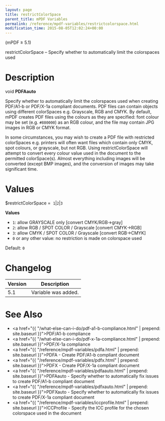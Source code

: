 ```yaml
---
layout: page
title: restrictColorSpace
parent_title: mPDF Variables
permalink: /reference/mpdf-variables/restrictcolorspace.html
modification_time: 2015-08-05T12:02:24+00:00
---
```



(mPDF &ge; 5.1)

restrictColorSpace – Specify whether to automatically limit the colorspaces used

# Description

void **PDFAauto**

Specify whether to automatically limit the colorspaces used when creating PDF/A1-b or PDF/X-1a compliant documents.
PDF files can contain objects using different colorSpaces e.g. Grayscale, RGB and CMYK. By default, mPDF creates PDF
files using the colours as they are specified: font colour may be set (e.g. `#880000`) as an RGB colour, and the file
may contain JPG images in RGB or CMYK format.

In some circumstances, you may wish to create a PDF file with restricted colorSpaces e.g. printers will often want
files which contain only CMYK, spot colours, or grayscale, but not RGB. Using restrictColorSpace will attempt to
convert every colour value used in the document to the permitted colorSpace(s). Almost everything including images
will be converted (except BMP images), and the conversion of images may take significant time.

# Values

<span class="parameter">$restrictColorSpace</span> =  `1`\|`2`\|`3`

**Values**

* `1`: allow GRAYSCALE only [convert CMYK/RGB->gray]
* `2`: allow RGB / SPOT COLOR / Grayscale [convert CMYK->RGB]
* `3`: allow CMYK / SPOT COLOR / Grayscale [convert RGB->CMYK]
* `0` or any other value: no restriction is made on colorspace used

Default: `0`

# Changelog

<table class="table">
<thead>
<tr>
  <th>Version</th>
  <th>Description</th>
</tr>
</thead>
<tbody>
<tr>
  <td>5.1</td>
  <td>Variable was added.</td>
</tr>
</tbody>
</table>

# See Also

* <a href="{{ "/what-else-can-i-do/pdf-a1-b-compliance.html" | prepend: site.baseurl }}">PDF/A1-b compliance</a>
* <a href="{{ "/what-else-can-i-do/pdf-x-1a-compliance.html" | prepend: site.baseurl }}">PDF/X-1a compliance</a>
* <a href="{{ "/reference/mpdf-variables/pdfa.html" | prepend: site.baseurl }}">PDFA</a> - Create PDF/A1-b compliant document
* <a href="{{ "/reference/mpdf-variables/pdfx.html" | prepend: site.baseurl }}">PDFX</a> - Create PDF/X-1a compliant document
* <a href="{{ "/reference/mpdf-variables/pdfaauto.html" | prepend: site.baseurl }}">PDFAauto</a> - Specify whether to automatically fix issues to create PDF/A1-b compliant document
* <a href="{{ "/reference/mpdf-variables/pdfxauto.html" | prepend: site.baseurl }}">PDFXauto</a> - Specify whether to automatically fix issues to create PDF/X-1a compliant document
* <a href="{{ "/reference/mpdf-variables/iccprofile.html" | prepend: site.baseurl }}">ICCProfile</a> - Specify the ICC profile for the chosen colorspace used in the document



